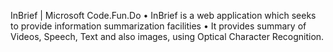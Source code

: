 InBrief | Microsoft Code.Fun.Do
• InBrief is a web application which seeks to provide information summarization facilities
• It provides summary of Videos, Speech, Text and also images, using Optical Character Recognition.
